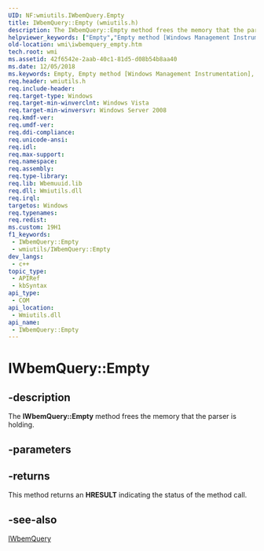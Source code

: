 ```yaml
---
UID: NF:wmiutils.IWbemQuery.Empty
title: IWbemQuery::Empty (wmiutils.h)
description: The IWbemQuery::Empty method frees the memory that the parser is holding.
helpviewer_keywords: ["Empty","Empty method [Windows Management Instrumentation]","Empty method [Windows Management Instrumentation]","IWbemQuery interface","IWbemQuery interface [Windows Management Instrumentation]","Empty method","IWbemQuery.Empty","IWbemQuery::Empty","_hmm_iwbemquery_empty","wmi.iwbemquery_empty","wmiutils/IWbemQuery::Empty"]
old-location: wmi\iwbemquery_empty.htm
tech.root: wmi
ms.assetid: 42f6542e-2aab-40c1-81d5-d08b54b8aa40
ms.date: 12/05/2018
ms.keywords: Empty, Empty method [Windows Management Instrumentation], Empty method [Windows Management Instrumentation],IWbemQuery interface, IWbemQuery interface [Windows Management Instrumentation],Empty method, IWbemQuery.Empty, IWbemQuery::Empty, _hmm_iwbemquery_empty, wmi.iwbemquery_empty, wmiutils/IWbemQuery::Empty
req.header: wmiutils.h
req.include-header: 
req.target-type: Windows
req.target-min-winverclnt: Windows Vista
req.target-min-winversvr: Windows Server 2008
req.kmdf-ver: 
req.umdf-ver: 
req.ddi-compliance: 
req.unicode-ansi: 
req.idl: 
req.max-support: 
req.namespace: 
req.assembly: 
req.type-library: 
req.lib: Wbemuuid.lib
req.dll: Wmiutils.dll
req.irql: 
targetos: Windows
req.typenames: 
req.redist: 
ms.custom: 19H1
f1_keywords:
 - IWbemQuery::Empty
 - wmiutils/IWbemQuery::Empty
dev_langs:
 - c++
topic_type:
 - APIRef
 - kbSyntax
api_type:
 - COM
api_location:
 - Wmiutils.dll
api_name:
 - IWbemQuery::Empty
---
```


# IWbemQuery::Empty


## -description

The 
<b>IWbemQuery::Empty</b> method frees the memory that the parser is holding.

## -parameters

## -returns

This method returns an <b>HRESULT</b> indicating the status of the method call.

## -see-also

<a href="/windows/desktop/api/wmiutils/nn-wmiutils-iwbemquery">IWbemQuery</a>

